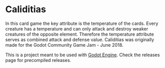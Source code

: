 # Caliditias
In this card game the key attribute is the temperature of the cards. Every creature has a temperature and can only attack and destroy weaker creatures of the opposite element. Therefore the temperature attribute serves as combined attack and defense value.
Caliditias was originally made for the Godot Community Game Jam - June 2018.

This is a project meant to be used with [Godot Engine](https://godotengine.org). Check the releases page for precompiled releases.

